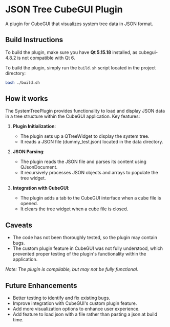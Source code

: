 # JSON Tree CubeGUI Plugin
A plugin for CubeGUI that visualizes system tree data in JSON format.

## Build Instructions
To build the plugin, make sure you have **Qt 5.15.18** installed, as cubegui-4.8.2 is not compatible with Qt 6.

To build the plugin, simply run the `build.sh` script located in the project directory:
```bash
bash ./build.sh
```

## How it works
The SystemTreePlugin provides functionality to load and display JSON data in a tree structure within the CubeGUI application. Key features:

1. **Plugin Initialization**:
    - The plugin sets up a QTreeWidget to display the system tree.
    - It reads a JSON file (dummy_test.json) located in the data directory.

2. **JSON Parsing**:
    - The plugin reads the JSON file and parses its content using QJsonDocument.
    - It recursively processes JSON objects and arrays to populate the tree widget.

3. **Integration with CubeGUI**:
    - The plugin adds a tab to the CubeGUI interface when a cube file is opened.
    - It clears the tree widget when a cube file is closed.

## Caveats
- The code has not been thoroughly tested, so the plugin may contain bugs.
- The custom plugin feature in CubeGUI was not fully understood, which prevented proper testing of the plugin's functionality within the application.

*Note: The plugin is compilable, but may not be fully functional.* 

## Future Enhancements
- Better testing to identify and fix existing bugs.
- Improve integration with CubeGUI's custom plugin feature.
- Add more visualization options to enhance user experience.
- Add feature to load json with a file rather than pasting a json at build time.
